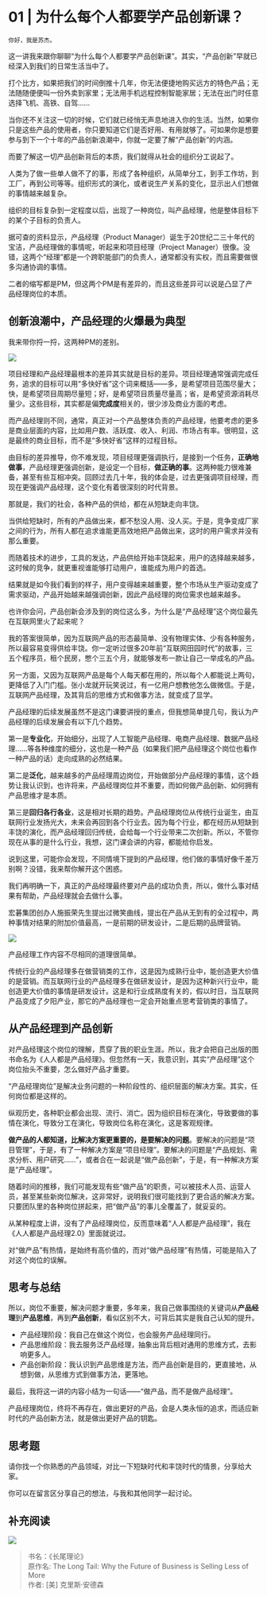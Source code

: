 # 01 | 为什么每个人都要学产品创新课？

    你好，我是苏杰。

这一讲我来跟你聊聊“为什么每个人都要学产品创新课”。其实，“产品创新”早就已经深入到我们的日常生活当中了。

打个比方，如果把我们的时间倒推十几年，你无法便捷地购买远方的特色产品；无法随随便便叫一份外卖到家里；无法用手机远程控制智能家居；无法在出门时任意选择飞机、高铁、自驾……

当你还不关注这一切的时候，它们就已经悄无声息地进入你的生活。当然，如果你只是这些产品的使用者，你只要知道它们是否好用、有用就够了。可如果你是想要参与到下一个十年的产品创新浪潮中，你就一定要了解“产品创新”的内涵。

而要了解这一切产品创新背后的本质，我们就得从社会的组织分工说起了。

人类为了做一些单人做不了的事，形成了各种组织，从简单分工，到手工作坊，到工厂，再到公司等等。组织形式的演化，或者说生产关系的变化，显示出人们想做的事情越来越复杂。

组织的目标复杂到一定程度以后，出现了一种岗位，叫产品经理，他是整体目标下的某个子目标的负责人。

据可查的资料显示，产品经理（Product Manager）诞生于20世纪二三十年代的宝洁，产品经理做的事情呢，听起来和项目经理（Project Manager）很像。没错，这两个“经理”都是一个跨职能部门的负责人，通常都没有实权，而且需要做很多沟通协调的事情。

二者的缩写都是PM，但这两个PM是有差异的，而且这些差异可以说是凸显了产品经理岗位的本质。

## 创新浪潮中，产品经理的火爆最为典型

我来带你捋一捋，这两种PM的差别。

![](https://static001.geekbang.org/resource/image/31/0b/31143a8b928049ca4c9eafdf52caa30b.jpg)

项目经理和产品经理最根本的差异其实就是目标的差异。项目经理通常强调完成任务，追求的目标可以用“多快好省”这个词来概括——多，是希望项目范围尽量大；快，是希望项目周期尽量短；好，是希望项目质量尽量高；省，是希望资源消耗尽量少。这些目标，其实都是偏**完成度**相关的，很少涉及商业方面的考虑。

而产品经理则不同，通常，真正对一个产品整体负责的产品经理，他要考虑的更多是商业层面的内容，比如用户数、活跃度、收入、利润、市场占有率。很明显，这是最终的商业目标，而不是“多快好省”这样的过程目标。

由目标的差异推导，你不难发现，项目经理更强调执行，是接到一个任务，**正确地做事**，产品经理更强调创新，是设定一个目标，**做正确的事**。这两种能力很难兼备，甚至有些互相冲突。回顾过去几十年，我的体会是，过去更强调项目经理，而现在更强调产品经理，这个变化有着很深刻的时代背景。

那就是，我们的社会，各种产品的供给，都在从短缺走向丰饶。

当供给短缺时，所有的产品做出来，都不愁没人用、没人买。于是，竞争变成厂家之间的行为，所有人都在追求谁能更高效地把产品做出来，这时的用户需求并没有那么重要。

而随着技术的进步，工具的发达，产品供给开始丰饶起来，用户的选择越来越多，这时候的竞争，就更重视谁能够打动用户，谁能成为用户的首选。

结果就是如今我们看到的样子，用户变得越来越重要，整个市场从生产驱动变成了需求驱动，产品开始越来越强调创新，因此产品经理的岗位需求也越来越多。

也许你会问，产品创新会涉及到的岗位这么多，为什么是“产品经理”这个岗位最先在互联网里火了起来呢？

我的答案很简单，因为互联网产品的形态最简单、没有物理实体、少有各种服务，所以最容易变得供给丰饶。你一定听过很多20年前“互联网田园时代”的故事，三五个程序员，租个民房，憋个三五个月，就能够发布一款让自己一举成名的产品。

另一方面，又因为互联网产品是每个人每天都在用的，所以每个人都能说上两句，更降低了入门门槛。张小龙就开玩笑说过，有一亿用户想教他怎么做微信。于是，互联网产品经理，及其背后的思维方式和做事方法，就变成了显学。

产品经理的后续发展虽然不是这门课要讲授的重点，但我想简单提几句，我认为产品经理的后续发展会有以下几个趋势。

第一是**专业化**，开始细分，出现了人工智能产品经理、电商产品经理、数据产品经理……等各种维度的细分，这也是一种产品（如果我们把产品经理这个岗位也看作一种产品的话）走向成熟的必然结果。

第二是**泛化**，越来越多的产品经理周边岗位，开始做部分产品经理的事情，这个趋势让我认识到，也许将来，产品经理岗位并不重要，而如何做产品创新、如何拥有产品思维才是本质。

第三是**回归各行各业**，这是相对长期的趋势。产品经理岗位从传统行业诞生，由互联网行业发扬光大，未来会再回到各个行业去。因为每个行业，都在经历从短缺到丰饶的演化，而产品经理回归传统，会给每一个行业带来二次创新。所以，不管你现在从事的是什么行业，我想，这门课会讲的内容，都能给你启发。

说到这里，可能你会发现，不同情境下提到的产品经理，他们做的事情好像千差万别啊？没错，我来帮你解开这个困惑。

我们再明确一下，真正的产品经理最终要对产品的成功负责，所以，做什么事对结果有帮助，产品经理就会去做什么事。

宏碁集团创办人施振荣先生提出过微笑曲线，提出在产品从无到有的全过程中，两种事情对结果的附加价值最高，一是前期的研发设计，二是后期的品牌营销。

![](https://static001.geekbang.org/resource/image/de/fb/dee8a3a88394e93497f8f28c9cbc3ffb.png)

产品经理工作内容不尽相同的道理很简单。

传统行业的产品经理多在做营销类的工作，这是因为成熟行业中，能创造更大价值的是营销。而互联网行业的产品经理多在做研发设计，是因为这种新兴行业中，能创造更大价值的事情是研发设计。这是和行业成熟度有关的，假以时日，当互联网产品变成了夕阳产业，那它的产品经理也一定会开始重点思考营销类的事情了。

## 从产品经理到产品创新

对产品经理这个岗位的理解，贯穿了我的职业生涯。所以，我才会把自己出版的图书命名为《人人都是产品经理》。但忽然有一天，我意识到，其实“产品经理”这个岗位抬头不重要，怎么做好产品才重要。

“产品经理岗位”是解决业务问题的一种阶段性的、组织层面的解决方案。其实，任何岗位都是这样的。

纵观历史，各种职业都会出现、流行、消亡。因为组织目标在演化，导致要做的事情在演化，导致分工在演化，导致岗位名称在演化，这是客观规律。

**做产品的人都知道，比解决方案更重要的，是要解决的问题**。要解决的问题是“项目管理”，于是，有了一种解决方案是“项目经理”。要解决的问题是“产品规划、需求分析、用户研究……”，或者合在一起说是“做产品创新”，于是，有一种解决方案是“产品经理”。

随着时间的推移，我们可能发现有些“做产品”的职责，可以被技术人员、运营人员，甚至某些新岗位解决，这非常好，说明我们很可能找到了更合适的解决方案。只要团队里的各种岗位拼起来，把“做产品”的事儿全覆盖了，就妥妥的。

从某种程度上讲，没有了产品经理岗位，反而意味着“人人都是产品经理”，我在《人人都是产品经理2.0》里面就说过。

对“做产品”有热情，是始终有高价值的，而对“做产品经理”有热情，可能是陷入了对这个岗位的误解。

## 思考与总结

所以，岗位不重要，解决问题才重要，多年来，我自己做事围绕的关键词从**产品经理**到**产品思维**，再到**产品创新**，看似区别不大，可背后其实是我自己认知的提升。

*   产品经理阶段：我自己在做这个岗位，也会服务产品经理同行。
*   产品思维阶段：我去服务泛产品经理，抽象出背后相对通用的思维方式，去影响更多人。
*   产品创新阶段：我认识到产品思维是方法，而产品创新是目的，更直接地，从想到做，从思维方式到做事方法，更落地。

最后，我将这一讲的内容小结为一句话——“做产品，而不是做产品经理”。

产品经理岗位，终将不再存在，做出更好的产品，会是人类永恒的追求，而适应新时代的产品创新方法，就是做出更好产品的钥匙。

## 思考题

请你找一个你熟悉的产品领域，对比一下短缺时代和丰饶时代的情景，分享给大家。

你可以在留言区分享自己的想法，与我和其他同学一起讨论。

## 补充阅读

![](https://static001.geekbang.org/resource/image/fd/84/fd1b90d1b343b56df5052b5e4f33be84.png)

> 书名：《长尾理论》  
> 原作名: The Long Tail: Why the Future of Business is Selling Less of More  
> 作者: \[美\] 克里斯·安德森
    